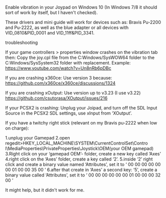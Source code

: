 Enable vibration in your Joypad on Windows 10 (In Windows 7/8 it should sort of work by itself, but I haven't checked).

These drivers and mini guide will work for devices such as:
Bravis Pu-2200 and Pu-2222, as well as the blue adapter
or all devices with VID_0810&PID_0001 and VID_11ff&PID_3341.

troubleshooting

If your game controllers > properties window crashes on the vibration tab then:
Copy the joy.cpl file from the C:Windows/SysWOW64 folder to the C:Windows/SysSystem32 folder with replacement.
Example:
https://www.youtube.com/watch?v=Un8nRb6pDBc

If you are crashing x360ce:
Use version 3 because:
https://github.com/x360ce/x360ce/discussions/1324

If you are crashing xOutput:
Use version up to v3.23 (I use v3.22)
https://github.com/csutorasa/XOutput/issues/216

If your PCSX2 is crashing:
Unplug your Joipad, and turn off the SDL Input Source in the PCSX2 SDL settings, use xInput from  ‘XOutput’.

If you have a twitchy right stick (relevant on my Bravis pu-2222 when low on charge):

1.unplug your Gamepad
2.open regedit>HKEY_LOCAL_MACHINE\SYSTEM\CurrentControlSet\Contro l\MediaProperties\PrivateProperties\Joystick\OEM\(your OEM gamepad)
3.Right click on your ‘gamepad OEM’- folder, create a new key called ‘Axes’
4.right click on the ‘Axes’ folder, create a key called ‘2’.
5.inside ‘2’ right click and create a binary value named ‘Attributes’, set it to ‘ 00 00 00 00 00 00 01 00 00 35 00 ’
6.after that create in ‘Axes’ a second key: ‘5’, create a binary value called ‘Attributes’, set it to ‘ 00 00 00 00 00 00 01 00 00 00 32 00 ’


It might help, but it didn't work for me.
